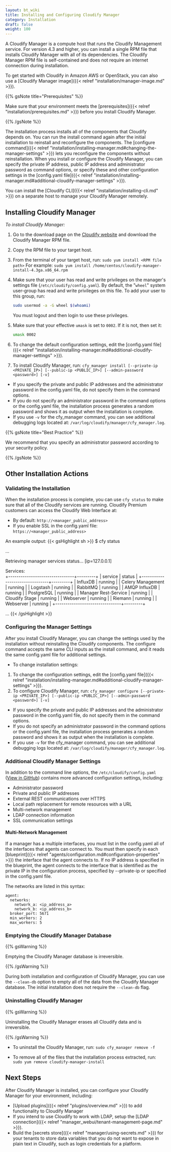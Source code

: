 ```yaml
---
layout: bt_wiki
title: Installing and Configuring Cloudify Manager
category: Installation
draft: false
weight: 100
---
```

A Cloudify Manager is a compute host that runs the Cloudify Management service. For version 4.3 and higher, you can install a single RPM file that installs Cloudify Manager with all of its dependencies. The Cloudify Manager RPM file is self-contained and does not require an internet connection during installation.

 To get started with Cloudify in Amazon AWS or OpenStack, you can also use a [Cloudify Manager image]({{< relref "installation/manager-image.md" >}}).

{{% gsNote title="Prerequisites" %}}

Make sure that your environment meets the [prerequisites]({{< relref "installation/prerequisites.md" >}}) before you install Cloudify Manager.

{{% /gsNote %}}

The installation process installs all of the components that Cloudify depends on. You can run the install command again after the initial installation to reinstall and reconfigure the components. The [configure command]({{< relref "installation/installing-manager.md#changing-the-manager-settings" >}}) lets you reconfigure the components without reinstallation. When you install or configure the Cloudify Manager, you can specify the private IP address, public IP address and administrator password as command options, or specify these and other configuration settings in the [config.yaml file]({{< relref "installation/installing-manager.md#additional-cloudify-manager-settings" >}}).

You can install the [Cloudify CLI]({{< relref "installation/installing-cli.md" >}}) on a separate host to manage your Cloudify Manager remotely.

## Installing Cloudify Manager

_To install Cloudify Manager:_

1. Go to the download page on the [Cloudify website](http://cloudify.co/download/) and download the Cloudify Manager RPM file.
1. Copy the RPM file to your target host.
1. From the terminal of your target host, run: ```sudo yum install <RPM file path>```
   For example: ```sudo yum install /home/centos/cloudify-manager-install-4.3ga.x86_64.rpm```
1. Make sure that your user has read and write privileges on the manager's settings file (`/etc/cloudify/config.yaml`). By default,
   the "`wheel`" system user-group has read and write privileges on this file. To add your user to this group, run:
   
   ```bash
   sudo usermod -a -G wheel $(whoami)
   ```
   
   You must logout and then login to use these privileges.
1. Make sure that your effective `umask` is set to `0002`. If it is not, then set it:

   ```bash
   umask 0002
   ```
1. To change the default configuration settings, edit the [config.yaml file]({{< relref "installation/installing-manager.md#additional-cloudify-manager-settings" >}}).
1. To install Cloudify Manager, run: ```cfy_manager install [--private-ip <PRIVATE_IP>] [--public-ip <PUBLIC_IP>] [--admin-password <password>] [-v]```

  * If you specify the private and public IP addresses and the administrator password in the config.yaml file, do not specify them in the command options.
  * If you do not specify an administrator password in the command options or the config.yaml file, the installation process generates a random password and shows it as output when the installation is complete.
  * If you use ```-v``` for the cfy_manager command, you can see additional debugging logs located at: ```/var/log/cloudify/manager/cfy_manager.log```.

{{% gsNote title="Best Practice" %}}

We recommend that you specify an administrator password according to your security policy. 

{{% /gsNote %}}

## Other Installation Actions

### Validating the Installation

When the installation process is complete, you can use ```cfy status``` to make sure that all of the Cloudify services are running.
Cloudify Premium customers can access the Cloudify Web Interface at:

* By default: ```http://<manager_public_address>```
* If you enable SSL in the config.yaml file: ```https://<manager_public_address>```

An example output:
{{< gsHighlight  sh >}}
$ cfy status

...

Retrieving manager services status... [ip=127.0.0.1]

Services:   
   +--------------------------------+---------+
   |            service             |  status |
   +--------------------------------+---------+
   | InfluxDB                       | running |
   | Celery Management              | running |
   | Logstash                       | running |
   | RabbitMQ                       | running |
   | AMQP InfluxDB                  | running |
   | PostgreSQL                     | running |
   | Manager Rest-Service           | running |
   | Cloudify Stage                 | running |
   | Webserver                      | running |
   | Riemann                        | running |
   | Webserver                      | running |
   +--------------------------------+---------+

   ...
   {{< /gsHighlight >}}

### Configuring the Manager Settings

After you install Cloudify Manager, you can change the settings used by the installation without reinstalling the Cloudify components. The configure command accepts the same CLI inputs as the install command, and it reads the same config.yaml file for additional settings.

* To change installation settings:
1. To change the configuration settings, edit the [config.yaml file]({{< relref "installation/installing-manager.md#additional-cloudify-manager-settings" >}}).
1. To configure Cloudify Manager, run: ```cfy_manager configure [--private-ip <PRIVATE_IP>] [--public-ip <PUBLIC_IP>] [--admin-password <password>] [-v]```

  * If you specify the private and public IP addresses and the administrator password in the config.yaml file, do not specify them in the command options.
  * If you do not specify an administrator password in the command options or the config.yaml file, the installation process generates a random password and shows it as output when the installation is complete.
  * If you use ```-v``` for the cfy_manager command, you can see additional debugging logs located at: ```/var/log/cloudify/manager/cfy_manager.log```.

### Additional Cloudify Manager Settings

In addition to the command line options, the ```/etc/cloudify/config.yaml``` ([View in GitHub](https://github.com/cloudify-cosmo/cloudify-manager-install/blob/master/config.yaml)) contains more advanced configuration settings, including:

* Administrator password
* Private and public IP addresses
* External REST communications over HTTPS
* Local path replacement for remote resources with a URL
* Multi-network management
* LDAP connection information
* SSL communication settings

#### Multi-Network Management

If a manager has a multiple interfaces, you must list in the config.yaml all of the interfaces that agents can connect to. You must then specify in each [blueprint]({{< relref "agents/configuration.md#configuration-properties" >}}) the interface that the agent connects to. If no IP address is specified in the blueprint, the agent connects to the interface that is identified as the private IP in the configuration process, specified by --private-ip or specified in the config.yaml file.

The networks are listed in this syntax:

```
agent:
  networks:
    network_a: <ip_address_a>
    network_b: <ip_address_b>
  broker_port: 5671
  min_workers: 2
  max_workers: 5
```

### Emptying the Cloudify Manager Database

{{% gsWarning %}}

Emptying the Cloudify Manager database is irreversible.

{{% /gsWarning %}}

During both installation and configuration of Cloudify Manager, you can use the ```--clean-db``` option to empty all of the data from the Cloudify Manager database. The initial installation does not require the ```--clean-db``` flag.

### Uninstalling Cloudify Manager

{{% gsWarning %}}

Uninstalling the Cloudify Manager erases all Cloudify data and is irreversible.

{{% /gsWarning %}}

* To uninstall the Cloudify Manager, run: ```sudo cfy_manager remove -f```

* To remove all of the files that the installation process extracted, run: ```sudo yum remove cloudify-manager-install```

## Next Steps

After Cloudify Manager is installed, you can configure your Cloudify Manager for your environment, including:

* [Upload plugins]({{< relref "plugins/overview.md" >}}) to add functionality to Cloudify Manager
* If you intend to use Cloudify to work with LDAP, setup the [LDAP connection]({{< relref "manager_webui/tenant-management-page.md" >}}).
* Build the [secrets store]({{< relref "manager/using-secrets.md" >}}) for your tenants to store data variables that you do not want to expose in plain text in Cloudify, such as login credentials for a platform.

